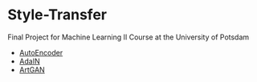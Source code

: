 # Style-Transfer
Final Project for Machine Learning II Course at the University of Potsdam

* [AutoEncoder](https://github.com/flying-bear/Style-Transfer/blob/main/AE.ipynb)
* [AdaIN](https://github.com/flying-bear/Style-Transfer/blob/main/AdaIN.ipynb)
* [ArtGAN](https://github.com/flying-bear/Style-Transfer/blob/main/ArtGAN_best.ipynb)
